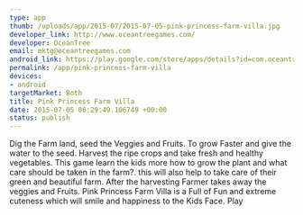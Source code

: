 ```yaml
--- 
type: app
thumb: /uploads/app/2015-07/2015-07-05-pink-princess-farm-villa.jpg
developer_link: http://www.oceantreegames.com/
developer: OceanTree
email: mktg@oceantreegames.com
android_link: https://play.google.com/store/apps/details?id=com.oceantree.pinkprincess
permalink: /app/pink-princess-farm-villa
devices: 
- android
targetMarket: Both
title: Pink Princess Farm Villa
date: 2015-07-05 06:29:49.106749 +00:00
status: publish
---
```


Dig the Farm land, seed the Veggies and Fruits. To grow Faster and give the water to the seed. Harvest the ripe crops and take fresh and healthy vegetables.
This game learn the kids more how to grow the plant and what care should be taken in the farm?. this will also help to take care of their green and beautiful farm.
After the harvesting Farmer takes away the veggies and Fruits.
Pink Princess Farm Villa is a Full of Fun and extreme cuteness which will smile and happiness to the Kids Face.
Play
